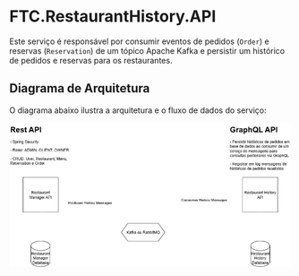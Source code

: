 # FTC.RestaurantHistory.API

Este serviço é responsável por consumir eventos de pedidos (`Order`) e reservas (`Reservation`) de um tópico Apache Kafka e persistir um histórico de pedidos e reservas para os restaurantes.

## Diagrama de Arquitetura

O diagrama abaixo ilustra a arquitetura e o fluxo de dados do serviço:

![arch-diagram.png](arch-diagram.png)
